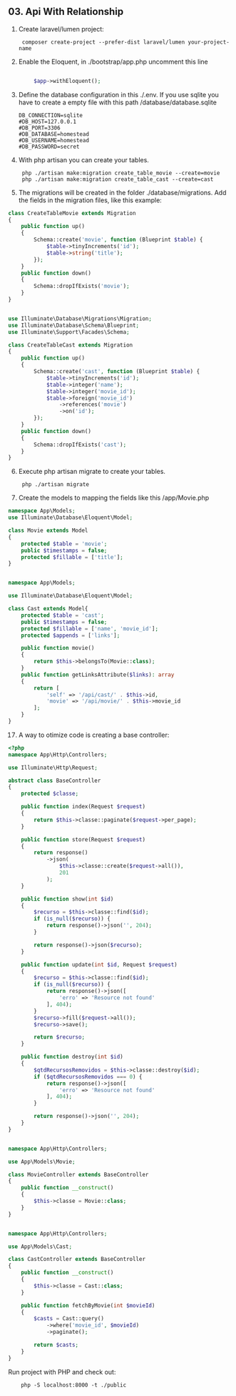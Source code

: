 ## 03. Api With Relationship



1. Create laravel/lumen project: 

        composer create-project --prefer-dist laravel/lumen your-project-name

        
2. Enable the Eloquent, in ./bootstrap/app.php uncomment this line  
```php

        $app->withEloquent();
```


3.  Define the database configuration in this ./.env. If you use sqlite you have to create a empty file with this path /database/database.sqlite
    
        DB_CONNECTION=sqlite
        #DB_HOST=127.0.0.1
        #DB_PORT=3306
        #DB_DATABASE=homestead
        #DB_USERNAME=homestead
        #DB_PASSWORD=secret

4. With php artisan you can create your tables.

        php ./artisan make:migration create_table_movie --create=movie
        php ./artisan make:migration create_table_cast --create=cast

        

5.  The migrations will be created in the folder ./database/migrations. Add the fields in the migration files, like this example: 
```php
class CreateTableMovie extends Migration
{
    public function up()
    {
        Schema::create('movie', function (Blueprint $table) {
            $table->tinyIncrements('id');
            $table->string('title');
        });
    }
    public function down()
    {
        Schema::dropIfExists('movie');
    }
}
```

```php

use Illuminate\Database\Migrations\Migration;
use Illuminate\Database\Schema\Blueprint;
use Illuminate\Support\Facades\Schema;

class CreateTableCast extends Migration
{
    public function up()
    {
        Schema::create('cast', function (Blueprint $table) {
            $table->tinyIncrements('id');
            $table->integer('name');
            $table->integer('movie_id');
            $table->foreign('movie_id')
                ->references('movie')
                ->on('id');
        });
    }
    public function down()
    {
        Schema::dropIfExists('cast');
    }
}


```

6. Execute php artisan migrate to create your tables.  

        php ./artisan migrate


7. Create the models to mapping the fields like this /app/Movie.php 

```php
namespace App\Models;
use Illuminate\Database\Eloquent\Model;

class Movie extends Model
{
    protected $table = 'movie';
    public $timestamps = false;
    protected $fillable = ['title'];
}
```
```php

namespace App\Models;

use Illuminate\Database\Eloquent\Model;

class Cast extends Model{
    protected $table = 'cast';
    public $timestamps = false;
    protected $fillable = ['name', 'movie_id'];
    protected $appends = ['links'];

    public function movie()
    {
        return $this->belongsTo(Movie::class);
    }
    public function getLinksAttribute($links): array
    {
        return [
            'self' => '/api/cast/' . $this->id,
            'movie' => '/api/movie/' . $this->movie_id
        ];
    }
}

```

17. A way to otimize code is creating a base controller: 


```php
<?php
namespace App\Http\Controllers;

use Illuminate\Http\Request;

abstract class BaseController
{
    protected $classe;

    public function index(Request $request)
    {
        return $this->classe::paginate($request->per_page);
    }

    public function store(Request $request)
    {
        return response()
            ->json(
                $this->classe::create($request->all()),
                201
            );
    }

    public function show(int $id)
    {
        $recurso = $this->classe::find($id);
        if (is_null($recurso)) {
            return response()->json('', 204);
        }

        return response()->json($recurso);
    }

    public function update(int $id, Request $request)
    {
        $recurso = $this->classe::find($id);
        if (is_null($recurso)) {
            return response()->json([
                'erro' => 'Resource not found'
            ], 404);
        }
        $recurso->fill($request->all());
        $recurso->save();

        return $recurso;
    }

    public function destroy(int $id)
    {
        $qtdRecursosRemovidos = $this->classe::destroy($id);
        if ($qtdRecursosRemovidos === 0) {
            return response()->json([
                'erro' => 'Resource not found'
            ], 404);
        }

        return response()->json('', 204);
    }
}

```


```php

namespace App\Http\Controllers;

use App\Models\Movie;

class MovieController extends BaseController
{
    public function __construct()
    {
        $this->classe = Movie::class;
    }
}


```


```php

namespace App\Http\Controllers;

use App\Models\Cast;

class CastController extends BaseController
{
    public function __construct()
    {
        $this->classe = Cast::class;
    }

    public function fetchByMovie(int $movieId)
    {
        $casts = Cast::query()
            ->where('movie_id', $movieId)
            ->paginate();

        return $casts;
    }
}

```




Run project with PHP and check out:  

        php -S localhost:8000 -t ./public
